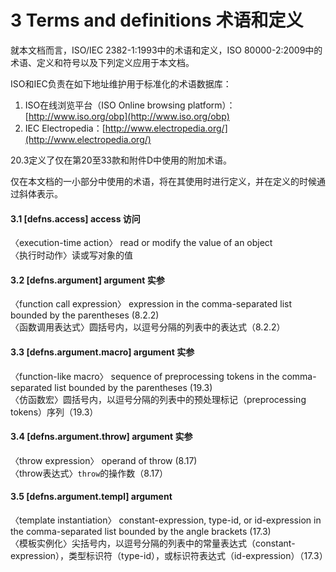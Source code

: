 # 3 Terms and definitions 术语和定义

就本文档而言，ISO/IEC 2382-1:1993中的术语和定义，ISO 80000-2:2009中的术语、定义和符号以及下列定义应用于本文档。

ISO和IEC负责在如下地址维护用于标准化的术语数据库：

1. ISO在线浏览平台（ISO Online browsing platform）：[http://www.iso.org/obp](http://www.iso.org/obp)
2. IEC Electropedia：[http://www.electropedia.org/](http://www.electropedia.org/)

20.3定义了仅在第20至33款和附件D中使用的附加术语。

仅在本文档的一小部分中使用的术语，将在其使用时进行定义，并在定义的时候通过斜体表示。

#### 3.1 \[defns.access\] access 访问

〈execution-time action〉 read or modify the value of an object  
〈执行时动作〉读或写对象的值

#### 3.2 \[defns.argument\] argument 实参

〈function call expression〉 expression in the comma-separated list bounded by the parentheses \(8.2.2\)  
〈函数调用表达式〉圆括号内，以逗号分隔的列表中的表达式（8.2.2）

#### 3.3 \[defns.argument.macro\] argument 实参

〈function-like macro〉 sequence of preprocessing tokens in the comma-separated list bounded by the parentheses \(19.3\)  
〈仿函数宏〉圆括号内，以逗号分隔的列表中的预处理标记（preprocessing tokens）序列（19.3）

#### 3.4 \[defns.argument.throw\] argument 实参

〈throw expression〉 operand of throw \(8.17\)  
〈throw表达式〉`throw`的操作数（8.17）

#### 3.5 \[defns.argument.templ\] argument

〈template instantiation〉 constant-expression, type-id, or id-expression in the comma-separated list bounded by the angle brackets \(17.3\)  
〈模板实例化〉尖括号内，以逗号分隔的列表中的常量表达式（constant-expression），类型标识符（type-id），或标识符表达式（id-expression）（17.3）



